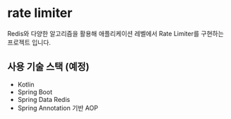 # rate limiter
Redis와 다양한 알고리즘을 활용해 애플리케이션 레벨에서 Rate Limiter를 구현하는 프로젝트 입니다.
 
## 사용 기술 스택 (예정)
- Kotlin
- Spring Boot
- Spring Data Redis
- Spring Annotation 기반 AOP